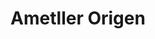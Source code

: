 ---
title: "Ametller Origen"
url: /sant-cugat-del-valles/ametller-origen-avinguda-de-cerdanyola/
shop: supermercado
---